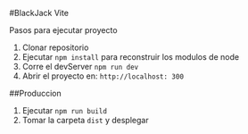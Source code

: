 #BlackJack Vite

Pasos para ejecutar proyecto

1. Clonar repositorio
2. Ejecutar ```npm install``` para reconstruir los modulos de node
3. Corre el devServer ```npm run dev```
4. Abrir el proyecto en: ```http://localhost: 300```

##Produccion

1. Ejecutar ```npm run build```
2. Tomar la carpeta ```dist``` y desplegar